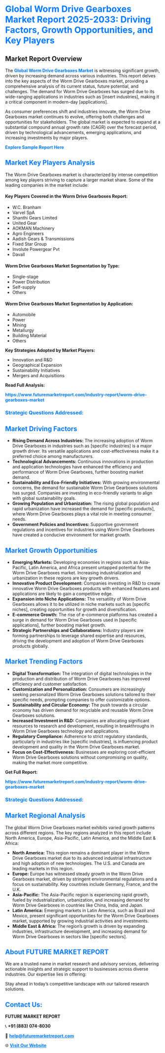 <h1 style="color: #007BFF;">Global Worm Drive Gearboxes Market Report 2025-2033: Driving Factors, Growth Opportunities, and Key Players</h1>

<section id="overview">
<h2>Market Report Overview</h2>
<p>The <a href="https://www.futuremarketreport.com/industry-report/worm-drive-gearboxes-market" style="color: #007BFF; text-decoration: none;"><strong>Global Worm Drive Gearboxes Market</strong></a> is witnessing significant growth, driven by increasing demand across various industries. This report delves into the key aspects of the Worm Drive Gearboxes market, providing a comprehensive analysis of its current status, future potential, and challenges. The demand for Worm Drive Gearboxes has surged due to its wide-ranging applications in industries such as [insert industries], making it a critical component in modern-day [applications].</p>
<p>As consumer preferences shift and industries innovate, the Worm Drive Gearboxes market continues to evolve, offering both challenges and opportunities for stakeholders. The global market is expected to expand at a substantial compound annual growth rate (CAGR) over the forecast period, driven by technological advancements, emerging applications, and increasing investments by major players.</p>
</section>

<section id="overview">
<p><a href="https://www.futuremarketreport.com/request-sample/reportId=52629" style="color: #007BFF; text-decoration: none;"><strong>Explore Sample Report Here</strong></a></p>
</section>

<section id="key-players">
<h2 style="color: #007BFF;">Market Key Players Analysis</h2>
<p>The Worm Drive Gearboxes market is characterized by intense competition among key players striving to capture a larger market share. Some of the leading companies in the market include:</p>
<h4>Key Players Covered in the Worm Drive Gearboxes Report:</h4>
<ul><li>W.C. Branham</li><li>Varvel SpA</li><li>Shanthi Gears Limited</li><li>United Gear</li><li>AOKMAN Machinery</li><li>Agro Engineers</li><li>Aadish Gears &amp; Transmissions</li><li>Fixed Star Group</li><li>Involute Powergear Pvt</li><li>Davall</li></ul>
<h4>Worm Drive Gearboxes Market Segmentation by Type:</h4>
<ul><li>Single-stage</li><li>Power Distribution</li><li>Self-supply</li><li>Others</li></ul>

<h4>Worm Drive Gearboxes Market Segmentation by Application:</h4>
<ul><li>Automobile</li><li>Power</li><li>Mining</li><li>Metallurgy</li><li>Building Material</li><li>Others</li></ul>
<p><strong>Key Strategies Adopted by Market Players:</strong></p>
<ul>
<li>Innovation and R&D</li>
<li>Geographical Expansion</li>
<li>Sustainability Initiatives</li>
<li>Mergers and Acquisitions</li>
</ul>
</section>

<section>
<p><strong>Read Full Analysis: </strong></p><a href="https://www.futuremarketreport.com/industry-report/worm-drive-gearboxes-market" style="color: #007BFF; text-decoration: none;"><strong>https://www.futuremarketreport.com/industry-report/worm-drive-gearboxes-market</strong></a>
<h3 style="color: #007BFF;">Strategic Questions Addressed:</h3>
</section>

<section id="driving-factors">
<h2 style="color: #007BFF;">Market Driving Factors</h2>
<ul>
<li><strong>Rising Demand Across Industries:</strong> The increasing adoption of Worm Drive Gearboxes in industries such as [specific industries] is a major growth driver. Its versatile applications and cost-effectiveness make it a preferred choice among manufacturers.</li>
<li><strong>Technological Advancements:</strong> Continuous innovations in production and application technologies have enhanced the efficiency and performance of Worm Drive Gearboxes, further boosting market demand.</li>
<li><strong>Sustainability and Eco-Friendly Initiatives:</strong> With growing environmental concerns, the demand for sustainable Worm Drive Gearboxes solutions has surged. Companies are investing in eco-friendly variants to align with global sustainability goals.</li>
<li><strong>Growing Population and Urbanization:</strong> The rising global population and rapid urbanization have increased the demand for [specific products], where Worm Drive Gearboxes plays a vital role in meeting consumer needs.</li>
<li><strong>Government Policies and Incentives:</strong> Supportive government regulations and incentives for industries using Worm Drive Gearboxes have created a conducive environment for market growth.</li>
</ul>
</section>

<section id="growth-opportunities">
<h2 style="color: #007BFF;">Market Growth Opportunities</h2>
<ul>
<li><strong>Emerging Markets:</strong> Developing economies in regions such as Asia-Pacific, Latin America, and Africa present untapped potential for the Worm Drive Gearboxes market. Increasing industrialization and urbanization in these regions are key growth drivers.</li>
<li><strong>Innovative Product Development:</strong> Companies investing in R&D to create innovative Worm Drive Gearboxes products with enhanced features and applications are likely to gain a competitive edge.</li>
<li><strong>Expansion into Niche Applications:</strong> The versatility of Worm Drive Gearboxes allows it to be utilized in niche markets such as [specific niches], creating opportunities for growth and diversification.</li>
<li><strong>E-commerce Growth:</strong> The rise of e-commerce platforms has created a surge in demand for Worm Drive Gearboxes used in [specific applications], further boosting market growth.</li>
<li><strong>Strategic Partnerships and Collaborations:</strong> Industry players are forming partnerships to leverage shared expertise and resources, driving the development and adoption of Worm Drive Gearboxes products globally.</li>
</ul>
</section>

<section id="trending-factors">
<h2 style="color: #007BFF;">Market Trending Factors</h2>
<ul>
<li><strong>Digital Transformation:</strong> The integration of digital technologies in the production and distribution of Worm Drive Gearboxes has improved efficiency and customer satisfaction.</li>
<li><strong>Customization and Personalization:</strong> Consumers are increasingly seeking personalized Worm Drive Gearboxes solutions tailored to their specific needs, prompting companies to offer customizable options.</li>
<li><strong>Sustainability and Circular Economy:</strong> The push towards a circular economy has driven demand for recyclable and reusable Worm Drive Gearboxes solutions.</li>
<li><strong>Increased Investment in R&D:</strong> Companies are allocating significant resources to research and development, resulting in breakthroughs in Worm Drive Gearboxes technology and applications.</li>
<li><strong>Regulatory Compliance:</strong> Adherence to strict regulatory standards, particularly in industries like [specific industries], is influencing product development and quality in the Worm Drive Gearboxes market.</li>
<li><strong>Focus on Cost-Effectiveness:</strong> Businesses are exploring cost-efficient Worm Drive Gearboxes solutions without compromising on quality, making the market more competitive.</li>
</ul>
</section>

<section>
<p><strong>Get Full Report: </strong></p><a href="https://www.futuremarketreport.com/industry-report/worm-drive-gearboxes-market" style="color: #007BFF; text-decoration: none;"><strong>https://www.futuremarketreport.com/industry-report/worm-drive-gearboxes-market</strong></a>
<h3 style="color: #007BFF;">Strategic Questions Addressed:</h3>
</section>


<section id="regional-analysis">
<h2 style="color: #007BFF;">Market Regional Analysis</h2>
<p>The global Worm Drive Gearboxes market exhibits varied growth patterns across different regions. The key regions analyzed in this report include North America, Europe, Asia-Pacific, Latin America, and the Middle East & Africa:</p>
<ul>
<li><strong>North America:</strong> This region remains a dominant player in the Worm Drive Gearboxes market due to its advanced industrial infrastructure and high adoption of new technologies. The U.S. and Canada are leading markets in this region.</li>
<li><strong>Europe:</strong> Europe has witnessed steady growth in the Worm Drive Gearboxes market, driven by stringent environmental regulations and a focus on sustainability. Key countries include Germany, France, and the U.K.</li>
<li><strong>Asia-Pacific:</strong> The Asia-Pacific region is experiencing rapid growth, fueled by industrialization, urbanization, and increasing demand for Worm Drive Gearboxes in countries like China, India, and Japan.</li>
<li><strong>Latin America:</strong> Emerging markets in Latin America, such as Brazil and Mexico, present significant opportunities for the Worm Drive Gearboxes market, supported by growing industrial activities and investments.</li>
<li><strong>Middle East & Africa:</strong> The region’s growth is driven by expanding industries, infrastructure development, and increasing demand for Worm Drive Gearboxes in sectors like [specific sectors].</li>
</ul>
</section>

<footer>
<h2 style="color: #007BFF;">About FUTURE MARKET REPORT</h2>
<p>We are a trusted name in market research and advisory services, delivering actionable insights and strategic support to businesses across diverse industries. Our expertise lies in offering:</p>

<p>Stay ahead in today’s competitive landscape with our tailored research solutions.</p>

<h2 style="color: #007BFF;">Contact Us:</h2>
<p><strong>FUTURE MARKET REPORT</strong></p>
<p>📞 <strong>+91 (883) 074-8030</strong></p>
<p>📧 <strong><a href="mailto:help@futuremarketreport.com" style="color: #007BFF;">help@futuremarketreport.com</a></strong></p>
<p>🌐 <strong><a href="https://www.futuremarketreport.com/" style="color: #007BFF;">Visit Our Website</a></strong></p>
</footer>